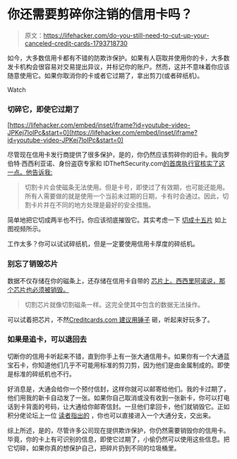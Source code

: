 # 你还需要剪碎你注销的信用卡吗？

> 原文：<https://lifehacker.com/do-you-still-need-to-cut-up-your-canceled-credit-cards-1793718730>

如今，大多数信用卡都有不错的防欺诈保护。如果有人窃取并使用你的卡，大多数发卡机构会很容易对交易提出异议，并标记你的账户。然而，这并不意味着你应该随意使用它。如果你取消你的卡或者它过期了，拿出剪刀(或者碎纸机)。

Watch

### 切碎它，即使它过期了

 [https://lifehacker.com/embed/inset/iframe?id=youtube-video-JPKej7loIPc&start=0](https://lifehacker.com/embed/inset/iframe?id=youtube-video-JPKej7loIPc&start=0) 

尽管现在信用卡发行商提供了很多保护，是的，你仍然应该剪碎你的旧卡。我向罗伯特·西西利亚诺、身份盗窃专家和 IDTheftSecurity.com[的首席执行官核实了这一点。他告诉我:](http://robertsiciliano.com/) 

> 切割卡片会使磁条无法使用。但是卡号，即使过了有效期，也可能还能用。所有人需要做的就是使用一个当前未过期的日期，卡有时会通过。因此，切割卡片并在不同的地方处理是最好的安全措施。

简单地把它切成两半也不行。你应该彻底摧毁它。其实考虑一下 [切成十五片](https://lifehacker.com/securely-destroy-your-credit-card-in-fifteen-slices-5355612) 如上图视频所示。

工作太多？你可以试试碎纸机，但是一定要使用信用卡厚度的碎纸机。

### 别忘了销毁芯片

数据不仅存储在你的磁条上，还存储在信用卡自带的 [芯片上。西西里阿诺说，那个芯片也必须被销毁。](http://twocents.lifehacker.com/how-the-newest-generation-of-credit-cards-protects-your-1732724619#_ga=1.141903090.1302393877.1490718041)

> 切割芯片就像切割磁条一样。这完全使其中包含的数据无法操作。

可以试着把芯片，不然[Creditcards.com 建议用锤子](http://www.creditcards.com/credit-card-news/video-cutting-up-a-credit-card-1457.php) 砸，听起来好玩多了。

### 如果是追卡，可以退回去

切断你的信用卡听起来不错，直到你手上有一张大通信用卡。如果你有一个大通蓝宝石卡，你知道他们几乎不可能用标准的剪刀剪，因为他们是由金属制成的。即使是标准的碎纸机也不行。

好消息是，大通会给你一个预付信封，这样你就可以邮寄给他们。我的卡过期了，他们用我的新卡自动发了一张。如果你自己取消或没有收到一张新卡，你可以打电话到卡背面的号码，让大通给你邮寄信封。一旦他们拿回卡，他们就销毁它。正如积分佬论坛上一位 [读者指出的](https://thepointsguy.com/2014/09/how-to-dispose-of-your-expired-chase-sapphire-preferred-card/) ，你也可以直接进入一个大通分支，交出来。

综上所述，是的，尽管许多公司现在提供欺诈保护，你仍然需要销毁你的信用卡。毕竟，你的卡上有可识别的信息，即使它过期了，小偷仍然可以使用这些信息。把它切碎，如果你真的想保护自己，把碎片扔到不同的垃圾桶里。